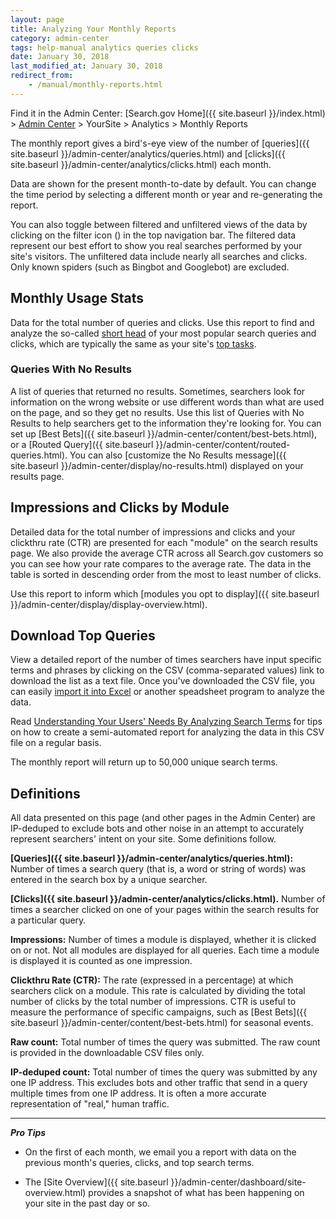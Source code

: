 ```yaml
---
layout: page
title: Analyzing Your Monthly Reports
category: admin-center
tags: help-manual analytics queries clicks
date: January 30, 2018
last_modified_at: January 30, 2018
redirect_from:
    - /manual/monthly-reports.html
---
```


Find it in the Admin Center: [Search.gov Home]({{ site.baseurl }}/index.html) > [Admin Center](https://search.usa.gov/sites/) > YourSite > Analytics > Monthly Reports

The monthly report gives a bird's-eye view of the number of [queries]({{ site.baseurl }}/admin-center/analytics/queries.html) and [clicks]({{ site.baseurl }}/admin-center/analytics/clicks.html) each month.

Data are shown for the present month-to-date by default. You can change the time period by selecting a different month or year and re-generating the report.

You can also toggle between filtered and unfiltered views of the data by clicking on the filter icon (<i class="icon-filter"></i>) in the top navigation bar. The filtered data represent our best effort to show you real searches performed by your site's visitors. The unfiltered data include nearly all searches and clicks. Only known spiders (such as Bingbot and Googlebot) are excluded.

## Monthly Usage Stats

Data for the total number of queries and clicks. Use this report to find and analyze the so-called [short head](http://www.searchtools.com/analysis/long-tail.html) of your most popular search queries and clicks, which are typically the same as your site's [top tasks](https://www.usability.gov/tags/task-analysis/).

### Queries With No Results

A list of queries that returned no results. Sometimes, searchers look for information on the wrong website or use different words than what are used on the page, and so they get no results. Use this list of Queries with No Results to help searchers get to the information they're looking for. You can set up [Best Bets]({{ site.baseurl }}/admin-center/content/best-bets.html), or a [Routed Query]({{ site.baseurl }}/admin-center/content/routed-queries.html). You can also [customize the No Results message]({{ site.baseurl }}/admin-center/display/no-results.html) displayed on your results page.

## Impressions and Clicks by Module

Detailed data for the total number of impressions and clicks and your clickthru rate (CTR) are presented for each "module" on the search results page. We also provide the average CTR across all Search.gov customers so you can see how your rate compares to the average rate. The data in the table is sorted in descending order from the most to least number of clicks.

Use this report to inform which [modules you opt to display]({{ site.baseurl }}/admin-center/display/display-overview.html).

## Download Top Queries

View a detailed report of the number of times searchers have input specific terms and phrases by clicking on the CSV (comma-separated values) link to download the list as a text file. Once you've downloaded the CSV file, you can easily [import it  into Excel](https://support.office.com/en-us/article/Import-or-export-text-txt-or-csv-files-e8ab9ff3-be8d-43f1-9d52-b5e8a008ba5c) or another speadsheet program to analyze the data.

Read [Understanding Your Users' Needs By Analyzing Search Terms](https://www.digitalgov.gov/2013/10/24/understanding-your-users-needs-by-analyzing-search-terms/) for tips on how to create a semi-automated report for analyzing the data in this CSV file on a regular basis.

The monthly report will return up to 50,000 unique search terms.

## Definitions

All data presented on this page (and other pages in the Admin Center) are IP-deduped to exclude bots and other noise in an attempt to accurately represent searchers' intent on your site. Some definitions follow.

**[Queries]({{ site.baseurl }}/admin-center/analytics/queries.html):** Number of times a search query (that is, a word or string of words) was entered in the search box by a unique searcher.

**[Clicks]({{ site.baseurl }}/admin-center/analytics/clicks.html).** Number of times a searcher clicked on one of your pages within the search results for a particular query.

**Impressions:** Number of times a module is displayed, whether it is clicked on or not. Not all modules are displayed for all queries. Each time a module is displayed it is counted as one impression.

**Clickthru Rate (CTR):** The rate (expressed in a percentage) at which searchers click on a module. This rate is calculated by dividing the total number of clicks by the total number of impressions. CTR is useful to measure the performance of specific campaigns, such as [Best Bets]({{ site.baseurl }}/admin-center/content/best-bets.html) for seasonal events.

**Raw count:** Total number of times the query was submitted. The raw count is provided in the downloadable CSV files only.

**IP-deduped count:** Total number of times the query was submitted by any one IP address. This excludes bots and other traffic that send in a query multiple times from one IP address. It is often a more accurate representation of "real," human traffic.

---

***Pro Tips*** 

* On the first of each month, we email you a report with data on the previous month's queries, clicks, and top search terms.

* The [Site Overview]({{ site.baseurl }}/admin-center/dashboard/site-overview.html) provides a snapshot of what has been happening on your site in the past day or so.
